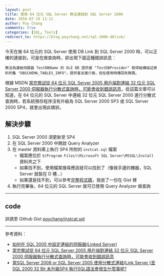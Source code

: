 ```yaml
---
layout: post
title: 使用 64 位元 SQL Server 無法連結到 SQL Server 2000
date: 2016-07-19 11:11
author: Poy Chang
comments: true
categories: [SQL, Tools]
redirect_to: https://blog.poychang.net/sql-2000-dblink/
---
```

今天在做 64 位元的 SQL Server 使用 DB Link 到 SQL Server 2000 時，可以正確的連接到，可是在做查詢時，卻出現下面這種錯誤訊息：

`無法為連結伺服器 TestDBName 的 OLE DB 提供者 "TestDBProvider" 取得結構描述資料列集 "DBSCHEMA_TABLES_INFO"。提供者支援介面，但在使用時傳回失敗碼。`

根據 MSDN [當您嘗試從 64 位元 SQL Server 2005 用戶端對連結 32 位元 SQL Server 2000 伺服器執行分散式查詢時，可能會收到錯誤訊息](https://support.microsoft.com/zh-tw/kb/906954)，從這篇文章可以知道，在 64 位元的 SQL Server 中連結 32 位元 SQL Server 2000 進行分散式查詢時，若系統預存程序沒有升級為 SQL Server 2000 SP3 或 SQL Server 2000 SP4，就會出現此徵狀。

## 解決步驟

1. SQL Server 2000 須更新至 SP4
2. 在 SQL Server 2000 中開啟 Query Analyzer
3. 在 master 資料庫上執行 SP4 所附的 `instcat.sql` 檔案
	* 檔案應位於 `$(Program Files)\Microsoft SQL Server\MSSQL\Install` 資料夾之下
	* 如果找不到，使用檔案搜尋應該就可以找到了（像我手邊的機器，SQL Server 就裝在 D 槽...）
	* 如果還是找不到，可以參考[完整程式碼](#code)，我放了一份在 Gist 裡
4. 執行完畢後，64 位元的 SQL Server 就可已使用 Query Analyzer 做查詢

----------

## code

詳請至 Github Gist [poychang/instcat.sql](https://gist.github.com/poychang/c6752e06d7d79bffba121cc7a07fae87)

----------

參考資料：

* [如何在 SQL 2005 中設定連結的伺服器(Linked Server)](http://blog.miniasp.com/post/2008/07/30/How-to-setup-Linked-Server-in-SQL-Server-2005.aspx)
* [當您嘗試從 64 位元 SQL Server 2005 用戶端對連結 32 位元 SQL Server 2000 伺服器執行分散式查詢時，可能會收到錯誤訊息](https://support.microsoft.com/zh-tw/kb/906954)
* [當SQL Server 2008 or SQL Server 2005 使用分散式連結(Link Server )至SQL 2000 32 Bit 未升級SP4 執行SQL語法會發生什麼事呢?](https://dotblogs.com.tw/jamesbi/2010/11/19/19546)